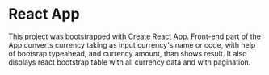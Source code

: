 # React App 
This project was bootstrapped with [Create React App](https://github.com/facebook/create-react-app).
Front-end part of the App converts currency taking as input currency's name or code, 
with help of bootsrap typeahead, and currency amount, than shows result.
It also displays react bootstrap table with all currency data and with pagination.


